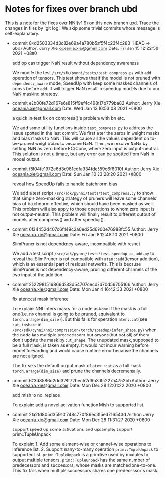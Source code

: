 # Notes for fixes over branch ubd
This is a note for the fixes over NNI(v1.9) on this new branch ubd. Trace the changes in files by 'git log'. We skip some trivial commits whose message is self-explanatory.

* commit 84d2503334d3c82e69a4a780b5af5f4c23f4c283 (HEAD -> ubd)
Author: Jerry Xie <oceania.xie@gmail.com>
Date:   Fri Jan 15 12:22:58 2021 +0800

    add op can trigger NaN result without dependency awareness

    We modify the test `/src/sdk/pynni/tests/test_compress.py` with `add` operation of tensors. This test shows that if the model is not pruned with `dependency_aware` mode, SpeedUp with keep some masked channels of convs before `add`. It will trigger NaN result in speedup models due to our NaN masking strategy.

* commit e2b00fe72d167e6e815ff9ef4c498f17b779ba82
Author: Jerry Xie <oceania.xie@gmail.com>
Date:   Wed Jan 13 16:53:08 2021 +0800

    a quick in-test fix on compress()'s problem with bn etc.

    We add some utility functions inside `test_compress.py` to address the issue spotted in the last commit. We first alter the zeros in weight masks and bias masks to NaN. This will cause all the values dependent on to-be-pruned weight/bias to become NaN. Then, we resolve NaNs by setting NaN as zero before FC/Conv, where zero input is output-neutral. This solution is not ultimate, but any error can be spotted from NaN in model output.

* commit f5f04fe1972e6d3d961cdfa934fde559c6f6010f
Author: Jerry Xie <oceania.xie@gmail.com>
Date:   Sun Jan 10 23:28:20 2021 +0800

    reveal how SpeedUp fails to handle batchnorm bias

    We add a test script `/src/sdk/pynni/tests/test_compress.py` to show that simple zero-masking strategy of pruners will leave some channels' bias of batchnorm effective, which should have been masked as well. This problem will also apply to those operations to whom zero input is not output-neutral. This problem will finally result to different output of models after compress() and after speedup().

* commit 6f34452d407c6f449c2a0ed25d6900e76988fc55
Author: Jerry Xie <oceania.xie@gmail.com>
Date:   Fri Jan 8 12:48:10 2021 +0800

    SlimPruner is not dependency-aware, incompatible with resnet

    We add a test script `/src/sdk/pynni/tests/test_speedup_op_add.py` to reveal that SlimPruner is not compatible with `aten::add`(tensor addition), which is an essential part of residual networks. This is because SlimPruner is not dependency-aware, pruning different channels of the two input of the addition.

* commit 2522981516866d283d54707cecd8d70d56705166
Author: Jerry Xie <oceania.xie@gmail.com>
Date:   Mon Jan 4 16:42:33 2021 +0800

    fix aten::cat mask inference

    To explain: NNI infers masks for a node as `None` if the mask is a full one(i.e. no channel is going to be pruned, equivalent to `torch.arange(dim_size)`). But this fails for operation `aten::cat`(see `cat_inshape` in `/src/sdk/pynni/nni/compression/torch/speedup/infer_shape.py`) when the node has multiple predecessors but anyone(but not all) of them don't update the mask by `out_shape`. The unupdated mask, supposed to be a full mask, is taken as empty. It would not incur warning before model forwarding and would cause runtime error because the channels are not aligned.

    The fix sets the default output mask of `aten::cat` as a full mask `torch.arange(dim_size)` and prune the channels decrementally.

* commit 623d8586d2dd328f72bec52d6b3dfc227a4752bb
Author: Jerry Xie <oceania.xie@gmail.com>
Date:   Mon Dec 28 12:01:22 2020 +0800

    add mish to no_replace

    To explain: add a novel activation function Mish to supported list.

* commit 2fa2fd805d35910f748c770f86ec315ed716543d
Author: Jerry Xie <oceania.xie@gmail.com>
Date:   Mon Dec 28 11:31:27 2020 +0800

    support speed up some activations and upsample; support prim::TupleUnpack

    To explain: 1. Add some element-wise or channel-wise operations to inference list. 2. Support many-to-many operation `prim::TupleUnpack` to supported list. `prim::TupleUnpack` is a primitive used by modules to output multiple tensors. `prim::TupleUnpack` has the same number of predecessors and successors, whose masks are matched one-to-one. This fix fails when multiple successors shares one predecessor's mask.